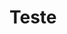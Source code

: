 # Teste
<!DOCTYPE html>
<html lang="pt-BR">
<head>
    <meta charset="UTF-8">
    <title>VEM PV</title>
</head>
</body>
</html>

